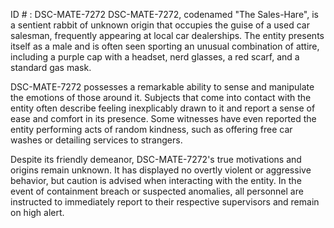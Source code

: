 ID # : DSC-MATE-7272
DSC-MATE-7272, codenamed "The Sales-Hare", is a sentient rabbit of unknown origin that occupies the guise of a used car salesman, frequently appearing at local car dealerships. The entity presents itself as a male and is often seen sporting an unusual combination of attire, including a purple cap with a headset, nerd glasses, a red scarf, and a standard gas mask.

DSC-MATE-7272 possesses a remarkable ability to sense and manipulate the emotions of those around it. Subjects that come into contact with the entity often describe feeling inexplicably drawn to it and report a sense of ease and comfort in its presence. Some witnesses have even reported the entity performing acts of random kindness, such as offering free car washes or detailing services to strangers.

Despite its friendly demeanor, DSC-MATE-7272's true motivations and origins remain unknown. It has displayed no overtly violent or aggressive behavior, but caution is advised when interacting with the entity. In the event of containment breach or suspected anomalies, all personnel are instructed to immediately report to their respective supervisors and remain on high alert.